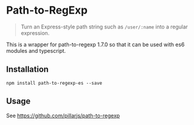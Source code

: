 # Path-to-RegExp

> Turn an Express-style path string such as `/user/:name` into a regular expression.

This is a wrapper for path-to-regexp 1.7.0 so that it can be used with es6 modules and typescript.

## Installation

```
npm install path-to-regexp-es --save
```

## Usage

See https://github.com/pillarjs/path-to-regexp
